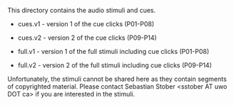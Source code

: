 This directory contains the audio stimuli and cues.

-   cues.v1 - version 1 of the cue clicks (P01-P08)

-   cues.v2 - version 2 of the cue clicks (P09-P14)

-   full.v1 - version 1 of the full stimuli including cue clicks (P01-P08)

-   full.v2 - version 2 of the full stimuli including cue clicks (P09-P14)

Unfortunately, the stimuli cannot be shared here as they contain segments of
copyrighted material. Please contact Sebastian Stober \<sstober AT uwo DOT ca\>
if you are interested in the stimuli.
